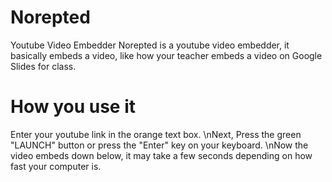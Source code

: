 # Norepted
Youtube Video Embedder
Norepted is a youtube video embedder, it basically embeds a video, like how your teacher embeds a video on Google Slides for class.
# How you use it
Enter your youtube link in the orange text box. 
\nNext, Press the green "LAUNCH" button or press the "Enter" key on your keyboard.
\nNow the video embeds down below, it may take a few seconds depending on how fast your computer is.
